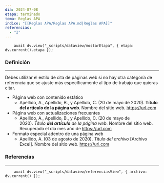 ```yaml
---
dia: 2024-07-08
etapa: terminado
tema: Reglas APA
indice: "[[Reglas APA/Reglas APA.md|Reglas APA]]"
referencias:
  - "2"
---
```

```dataviewjs
	await dv.view("_scripts/dataview/mostarEtapa", { etapa: dv.current().etapa });
```
### Definición
---
Debes utilizar el estilo de cita de páginas web si no hay otra categoría de referencia que se ajuste más específicamente al tipo de trabajo que quieras citar.

* Página web con contenido estático
	* Apellido, A., Apellido, B., y Apellido, C. (20 de mayo de 2020). __Título del artículo de la página web__. Nombre del sitio web. https://url.com
* Página web con actualizaciones frecuentes
	* Apellido, A., Apellido, B., y Apellido, C. (20 de mayo de 2020). _Título __del artículo__ de la página web_. Nombre del sitio web. Recuperado el dia mes año de https://url.com
* Formato especial adentro de una página web
	* Apellido, A. (03 de agosto de 2020). _Título del archivo_ \[Archivo Excel\]. Nombre del sitio web. https://url.com


### Referencias
---
```dataviewjs
	await dv.view("_scripts/dataview/referenciasView", { archivo: dv.current() });
```
